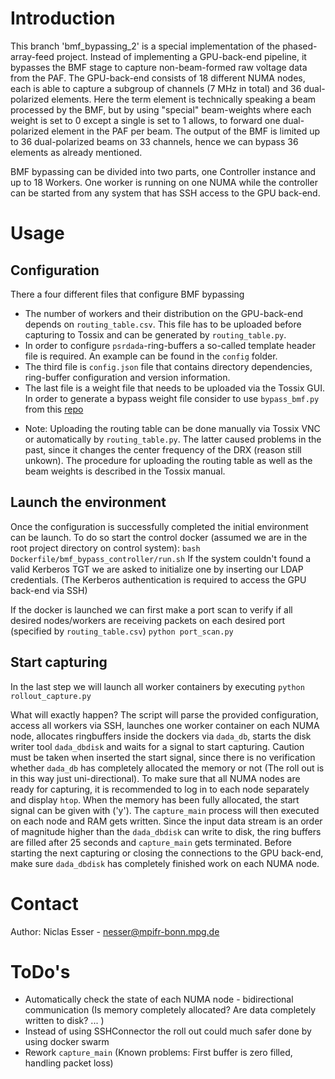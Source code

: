 # Introduction

This branch 'bmf_bypassing_2' is a special implementation of the phased-array-feed project. Instead of implementing a GPU-back-end pipeline, it bypasses the BMF stage to capture non-beam-formed raw voltage data from the PAF. The GPU-back-end consists of 18 different NUMA nodes, each is able to capture a subgroup of channels (7 MHz in total) and 36 dual-polarized elements. Here the term element is technically speaking a beam processed by the BMF, but by using "special" beam-weights where each weight is set to 0 except a single is set to 1 allows, to forward one dual-polarized element in the PAF per beam. The output of the BMF is limited up to 36 dual-polarized beams on 33 channels, hence we can bypass 36 elements as already mentioned.

BMF bypassing can be divided into two parts, one Controller instance and up to 18 Workers. One worker is running on one NUMA while the controller can be started from any system that has SSH access to the GPU back-end.

# Usage
## Configuration
There a four different files that configure BMF bypassing

-  The number of workers and their distribution on the GPU-back-end depends on `routing_table.csv`. This file has to be uploaded before capturing to Tossix and can be generated by `routing_table.py`.
- In order to configure `psrdada`-ring-buffers a so-called template header file is required. An example can be found in the `config` folder.
- The third file is `config.json` file that contains directory dependencies, ring-buffer configuration and version information.
- The last file is a weight file that needs to be uploaded via the Tossix GUI. In order to generate a bypass weight file consider to use `bypass_bmf.py` from this [repo](https://gitlab.mpcdf.mpg.de/nesser/beamcalculator/-/tree/version_1.1)

* Note: Uploading the routing table can be done manually via Tossix VNC or automatically by `routing_table.py`. The latter caused problems in the past, since it changes the center frequency of the DRX (reason still unkown). The procedure for uploading the routing table as well as the beam weights is described in the Tossix manual.
## Launch the environment
Once the configuration is successfully completed the initial environment can be launch. To do so start the control docker (assumed we are in the root project directory on control system):
`bash Dockerfile/bmf_bypass_controller/run.sh`
If the system couldn't found a valid Kerberos TGT we are asked to initialize one by inserting our LDAP credentials. (The Kerberos authentication is required to access the GPU back-end via SSH)

If the docker is launched we can first make a port scan to verify if all desired nodes/workers are receiving packets on each desired port (specified by `routing_table.csv`)
`python port_scan.py`

## Start capturing
In the last step we will launch all worker containers by executing
`python rollout_capture.py`

What will exactly happen? The script will parse the provided configuration, access all workers via SSH, launches one worker container on each NUMA node, allocates ringbuffers inside the dockers via `dada_db`, starts the disk writer tool `dada_dbdisk` and waits for a signal to start capturing. Caution must be taken when inserted the start signal, since there is no verification whether `dada_db` has completely allocated the memory or not (The roll out is in this way just uni-directional). To make sure that all NUMA nodes are ready for capturing, it is recommended to log in to each node separately and display `htop`. When the memory has been fully allocated, the start signal can be given with ('y'). The `capture_main` process will then executed on each node and  RAM gets written. Since the input data stream is an order of magnitude higher than the `dada_dbdisk` can write to disk, the ring buffers are filled after 25 seconds and `capture_main` gets terminated. Before starting the next capturing or closing the connections to the GPU back-end, make sure `dada_dbdisk` has completely finished work on each NUMA node.

# Contact

Author: Niclas Esser - <nesser@mpifr-bonn.mpg.de>

# ToDo's
- Automatically check the state of each NUMA node - bidirectional communication (Is memory completely allocated? Are data completely written to disk? ... )
- Instead of using SSHConnector the roll out could much safer done by using docker swarm
- Rework `capture_main` (Known problems: First buffer is zero filled, handling packet loss)
